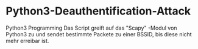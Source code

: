 # Python3-Deauthentification-Attack
Python3 Programming 
Das Script greift auf das "Scapy" -Modul von Python3 zu und sendet bestimmte Packete zu einer BSSID, bis diese nicht mehr 
erreibar ist.
